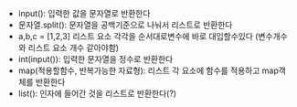 - input(): 입력한 값을 문자열로 반환한다
- 문자열.split(): 문자열을 공백기준으로 나눠서 리스트로 반환한다
-  a,b,c = [1,2,3] 리스트 요소 각각을 순서대로변수에 바로 대입할수있다 (변수개수와 리스트 요소 개수 같아야함)
- int(input()): 입력한 문자열을 정수로 반환한다
- map(적용할함수, 반복가능한 자료형): 리스트 각 요소에 함수를 적용하고 map객체를 반환한다
- list(): 인자에 들어간 것을 리스트로 반환한다(?)
